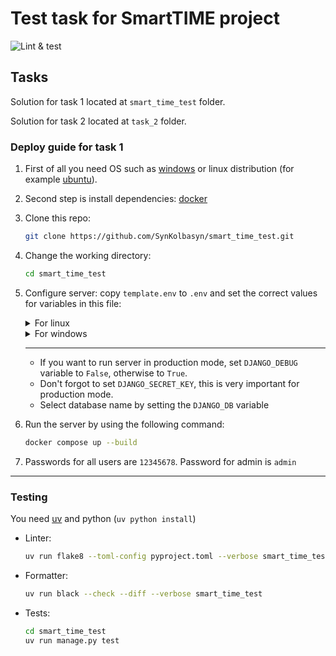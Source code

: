 # Test task for SmartTIME project

![Lint & test](https://github.com/SynKolbasyn/smart_time_test/actions/workflows/ci.yml/badge.svg)

## Tasks
Solution for task 1 located at ```smart_time_test``` folder.

Solution for task 2 located at ```task_2``` folder.

### Deploy guide for task 1

1. First of all you need OS such as [windows](https://microsoft.com/windows) or linux distribution (for example [ubuntu](https://ubuntu.com/)).
2. Second step is install dependencies: [docker](https://www.docker.com/)

3. Clone this repo:
    ```bash
    git clone https://github.com/SynKolbasyn/smart_time_test.git
    ```

4. Change the working directory:
    ```bash
    cd smart_time_test
    ```

5. Configure server: copy ```template.env``` to ```.env``` and set the correct values for variables in this file:
    <details>
    <summary>For linux</summary>

    ```bash
    cp template.env .env
    ```
    </details>

    <details>
    <summary>For windows</summary>

    ```bash
    copy template.env .env
    ```
    </details>

    ---
    
    * If you want to run server in production mode, set ```DJANGO_DEBUG``` variable to ```False```, otherwise to ```True```.
    * Don't forgot to set ```DJANGO_SECRET_KEY```, this is very important for production mode.
    * Select database name by setting the ```DJANGO_DB``` variable

6. Run the server by using the following command:
    ```bash
    docker compose up --build
    ```

7. Passwords for all users are ```12345678```. Password for admin is ```admin```

---

### Testing

You need [uv](https://github.com/astral-sh/uv) and python (```uv python install```)

* Linter:
    ```bash
    uv run flake8 --toml-config pyproject.toml --verbose smart_time_test
    ```

* Formatter:
    ```bash
    uv run black --check --diff --verbose smart_time_test
    ```

* Tests:
    ```bash
    cd smart_time_test
    uv run manage.py test
    ```
